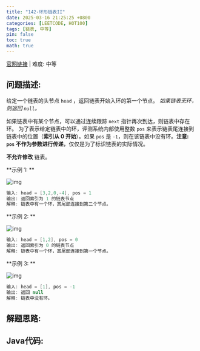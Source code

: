 ```yaml
---
title: "142-环形链表II"
date: 2025-03-16 21:25:25 +0800
categories: [LEETCODE, HOT100]
tags: [链表, 中等]
pin: false
toc: true
math: true
---
```


[官网链接](https://leetcode.cn/problems/linked-list-cycle-ii/) \| 难度: 中等

## 问题描述: 

给定一个链表的头节点  `head` ，返回链表开始入环的第一个节点。 *如果链表无环，则返回 `null`。*

如果链表中有某个节点，可以通过连续跟踪 `next` 指针再次到达，则链表中存在环。 为了表示给定链表中的环，评测系统内部使用整数 `pos` 来表示链表尾连接到链表中的位置（**索引从 0 开始**）。如果 `pos` 是 `-1`，则在该链表中没有环。**注意: `pos` 不作为参数进行传递**，仅仅是为了标识链表的实际情况。

**不允许修改** 链表。

**示例 1: **

![img](../assets/img/posts/leetcode/p142_0.png)

```java
输入: head = [3,2,0,-4], pos = 1
输出: 返回索引为 1 的链表节点
解释: 链表中有一个环，其尾部连接到第二个节点。
```

**示例 2: **

![img](../assets/img/posts/leetcode/p142_1.png)

```java
输入: head = [1,2], pos = 0
输出: 返回索引为 0 的链表节点
解释: 链表中有一个环，其尾部连接到第一个节点。
```

**示例 3: **

![img](../assets/img/posts/leetcode/p142_2.png)

```java
输入: head = [1], pos = -1
输出: 返回 null
解释: 链表中没有环。
```


## 解题思路: 


## Java代码: 

